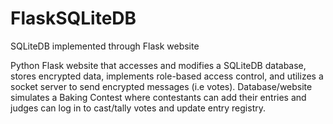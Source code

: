 # FlaskSQLiteDB
SQLiteDB implemented through Flask website

Python Flask website that accesses and modifies a SQLiteDB database, stores encrypted data, implements role-based access control, and utilizes a socket server to send encrypted messages (i.e votes).
Database/website simulates a Baking Contest where contestants can add their entries and judges can log in to cast/tally votes and update entry registry. 
